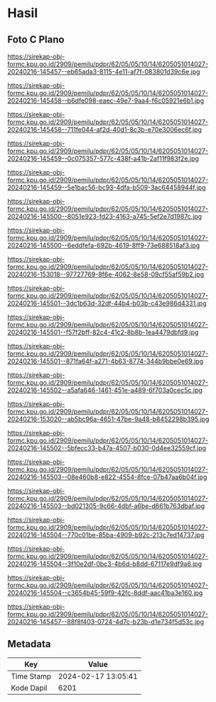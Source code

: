 # Hasil

## Foto C Plano

https://sirekap-obj-formc.kpu.go.id/2909/pemilu/pdpr/62/05/05/10/14/6205051014027-20240216-145457--eb65ada3-8115-4e11-af7f-083801d39c6e.jpg

https://sirekap-obj-formc.kpu.go.id/2909/pemilu/pdpr/62/05/05/10/14/6205051014027-20240216-145458--b6dfe098-eaec-49e7-9aa4-f6c05921e6b1.jpg

https://sirekap-obj-formc.kpu.go.id/2909/pemilu/pdpr/62/05/05/10/14/6205051014027-20240216-145458--711fe044-af2d-40d1-8c3b-e70e3006ec6f.jpg

https://sirekap-obj-formc.kpu.go.id/2909/pemilu/pdpr/62/05/05/10/14/6205051014027-20240216-145459--0c075357-577c-438f-a41b-2af11f983f2e.jpg

https://sirekap-obj-formc.kpu.go.id/2909/pemilu/pdpr/62/05/05/10/14/6205051014027-20240216-145459--5e1bac56-bc93-4dfa-b509-3ac64458944f.jpg

https://sirekap-obj-formc.kpu.go.id/2909/pemilu/pdpr/62/05/05/10/14/6205051014027-20240216-145500--8051e923-fd23-4163-a745-5ef2e7d1987c.jpg

https://sirekap-obj-formc.kpu.go.id/2909/pemilu/pdpr/62/05/05/10/14/6205051014027-20240216-145500--6eddfefa-692b-4619-8ff9-73e688518af3.jpg

https://sirekap-obj-formc.kpu.go.id/2909/pemilu/pdpr/62/05/05/10/14/6205051014027-20240216-153018--97727769-8f6e-4062-8e58-09cf55af59b2.jpg

https://sirekap-obj-formc.kpu.go.id/2909/pemilu/pdpr/62/05/05/10/14/6205051014027-20240216-145501--3dc1b63d-32df-44b4-b03b-c43e986d4331.jpg

https://sirekap-obj-formc.kpu.go.id/2909/pemilu/pdpr/62/05/05/10/14/6205051014027-20240216-145501--f57f2bff-82c4-41c2-8b8b-1ea4479dbfd9.jpg

https://sirekap-obj-formc.kpu.go.id/2909/pemilu/pdpr/62/05/05/10/14/6205051014027-20240216-145501--871fa64f-a271-4b63-8774-344b9bbe0e69.jpg

https://sirekap-obj-formc.kpu.go.id/2909/pemilu/pdpr/62/05/05/10/14/6205051014027-20240216-145502--a5afa646-1461-451e-a489-6f703a0cec5c.jpg

https://sirekap-obj-formc.kpu.go.id/2909/pemilu/pdpr/62/05/05/10/14/6205051014027-20240216-153020--ab5bc96a-4651-47be-9a48-b8452298b395.jpg

https://sirekap-obj-formc.kpu.go.id/2909/pemilu/pdpr/62/05/05/10/14/6205051014027-20240216-145502--5bfecc33-b47a-4507-b030-0d4ee32559cf.jpg

https://sirekap-obj-formc.kpu.go.id/2909/pemilu/pdpr/62/05/05/10/14/6205051014027-20240216-145503--08e460b8-e822-4554-8fce-07b47aa6b04f.jpg

https://sirekap-obj-formc.kpu.go.id/2909/pemilu/pdpr/62/05/05/10/14/6205051014027-20240216-145503--bd021305-9c66-4dbf-a6be-d661b763dbaf.jpg

https://sirekap-obj-formc.kpu.go.id/2909/pemilu/pdpr/62/05/05/10/14/6205051014027-20240216-145504--770c01be-85ba-4909-b92c-213c7ed14737.jpg

https://sirekap-obj-formc.kpu.go.id/2909/pemilu/pdpr/62/05/05/10/14/6205051014027-20240216-145504--3f10e2df-0bc3-4b6d-b8dd-67117e9df9a6.jpg

https://sirekap-obj-formc.kpu.go.id/2909/pemilu/pdpr/62/05/05/10/14/6205051014027-20240216-145504--c3654b45-59f9-42fc-8ddf-aac41ba3e160.jpg

https://sirekap-obj-formc.kpu.go.id/2909/pemilu/pdpr/62/05/05/10/14/6205051014027-20240216-145457--88f8f403-0724-4d7c-b23b-d1e734f5d53c.jpg


## Metadata

| Key        | Value               |
| ---------- | ------------------- |
| Time Stamp | 2024-02-17 13:05:41 |
| Kode Dapil | 6201                |




